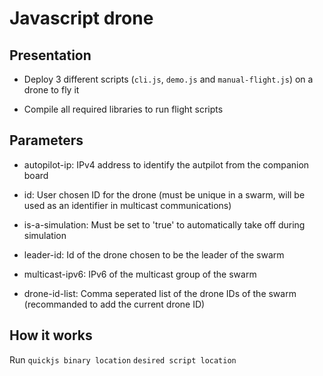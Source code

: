 # Javascript drone #

## Presentation ##

* Deploy 3 different scripts (`cli.js`, `demo.js` and `manual-flight.js`) on a drone to fly it

* Compile all required libraries to run flight scripts

## Parameters ##

* autopilot-ip: IPv4 address to identify the autpilot from the companion board

* id: User chosen ID for the drone (must be unique in a swarm, will be used as an identifier in multicast communications)

* is-a-simulation: Must be set to 'true' to automatically take off during simulation

* leader-id: Id of the drone chosen to be the leader of the swarm

* multicast-ipv6: IPv6 of the multicast group of the swarm

* drone-id-list: Comma seperated list of the drone IDs of the swarm (recommanded to add the current drone ID)

## How it works ##

Run `quickjs binary location` `desired script location`

